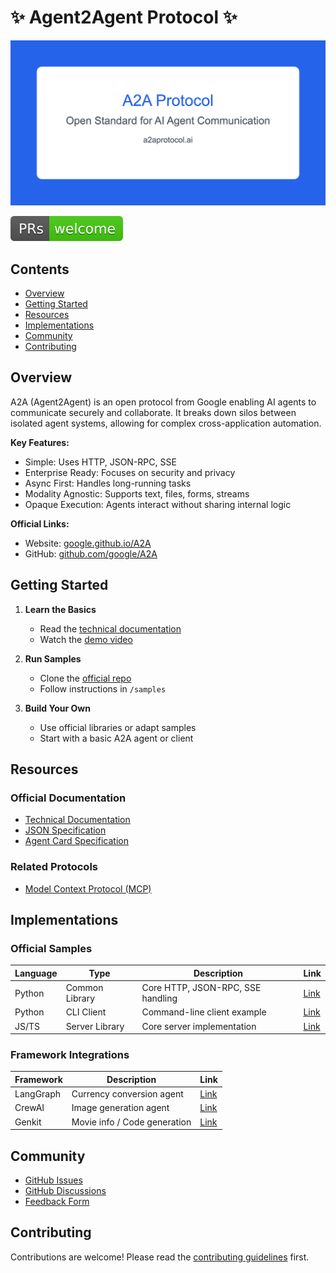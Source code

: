 # ✨ Agent2Agent Protocol ✨

![a2aprotocol.ai](/images/a2a-protocol.png)

![PR Welcome](/images/prs-welcome.svg)

## Contents

- [Overview](#overview)
- [Getting Started](#getting-started)
- [Resources](#resources)
- [Implementations](#implementations)
- [Community](#community)
- [Contributing](#contributing)

## Overview

A2A (Agent2Agent) is an open protocol from Google enabling AI agents to communicate securely and collaborate. It breaks down silos between isolated agent systems, allowing for complex cross-application automation.

**Key Features:**
- Simple: Uses HTTP, JSON-RPC, SSE
- Enterprise Ready: Focuses on security and privacy
- Async First: Handles long-running tasks
- Modality Agnostic: Supports text, files, forms, streams
- Opaque Execution: Agents interact without sharing internal logic

**Official Links:**
- Website: [google.github.io/A2A](https://google.github.io/A2A)
- GitHub: [github.com/google/A2A](https://github.com/google/A2A)

## Getting Started

1. **Learn the Basics**
   - Read the [technical documentation](https://google.github.io/A2A/#/documentation)
   - Watch the [demo video](https://storage.googleapis.com/gweb-developer-goog-blog-assets/original_videos/A2A_demo_v4.mp4)

2. **Run Samples**
   - Clone the [official repo](https://github.com/google/A2A)
   - Follow instructions in `/samples`

3. **Build Your Own**
   - Use official libraries or adapt samples
   - Start with a basic A2A agent or client

## Resources

### Official Documentation
- [Technical Documentation](https://google.github.io/A2A/#/documentation)
- [JSON Specification](https://github.com/google/A2A/tree/main/specification/json)
- [Agent Card Specification](https://google.github.io/A2A/#/documentation?id=agent-card)

### Related Protocols
- [Model Context Protocol (MCP)](https://github.com/modelcontextprotocol/servers)

## Implementations

### Official Samples
| Language | Type | Description | Link |
|----------|------|-------------|------|
| Python | Common Library | Core HTTP, JSON-RPC, SSE handling | [Link](https://github.com/google/A2A/tree/main/samples/python/common) |
| Python | CLI Client | Command-line client example | [Link](https://github.com/google/A2A/tree/main/samples/python/hosts/cli) |
| JS/TS | Server Library | Core server implementation | [Link](https://github.com/google/A2A/tree/main/samples/js/src/server) |

### Framework Integrations
| Framework | Description | Link |
|-----------|-------------|------|
| LangGraph | Currency conversion agent | [Link](https://github.com/google/A2A/tree/main/samples/python/agents/langgraph) |
| CrewAI | Image generation agent | [Link](https://github.com/google/A2A/tree/main/samples/python/agents/crewai) |
| Genkit | Movie info / Code generation | [Link](https://github.com/google/A2A/tree/main/samples/js/src/agents) |

## Community

- [GitHub Issues](https://github.com/google/A2A/issues)
- [GitHub Discussions](https://github.com/google/A2A/discussions/)
- [Feedback Form](https://docs.google.com/forms/d/e/1FAIpQLScS23OMSKnVFmYeqS2dP7dxY3eTyT7lmtGLUa8OJZfP4RTijQ/viewform)

## Contributing

Contributions are welcome! Please read the [contributing guidelines](CONTRIBUTING.md) first. 